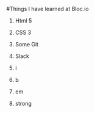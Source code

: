 #Things I have learned at Bloc.io

1. Html 5

2. CSS 3

3. Some Git

4. Slack

5. i

6. b

7. em

8. strong
